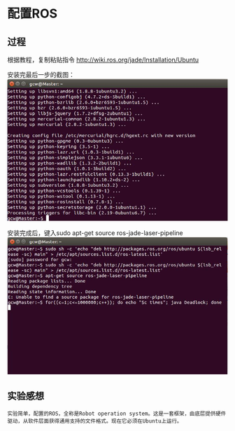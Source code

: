 # 配置ROS #

## 过程 ##
根据教程，复制粘贴指令
http://wiki.ros.org/jade/Installation/Ubuntu

安装完最后一步的截图：
![](https://raw.githubusercontent.com/843074376/images/master/ROS_2.jpg)

安装完成后，键入sudo apt-get source ros-jade-laser-pipeline
![](https://raw.githubusercontent.com/843074376/images/master/ROS.jpg)
## 实验感想 ##
	实验简单，配置的ROS，全称是Robot operation system。这是一套框架，由底层提供硬件驱动，从软件层面获得通用支持的文件格式。现在它必须在Ubuntu上运行。

